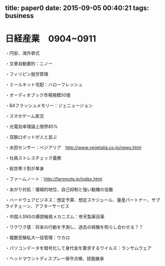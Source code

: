 title: paper0
date: 2015-09-05 00:40:21
tags: business
---

# 日経産業　0904~0911
・円安、海外挙式

・文章自動要約：ニノー

・フィリピン就労管理

・ミールキット宅配：ハローフレッシュ

・オーディオブック市場規模50億

・B4フラッシュメモリー：ジェニュージョン

・スマホゲーム実況

・光電効率理論上限界85%

・双腕ロボットが人と並ぶ

・水田センサー：ベジアリア　http://www.vegetalia.co.jp/news.html

・社員ストレスチェック義務

・総世帯３割が単身

・ファームノート：http://farmnote.jp/index.html

・あがり対処：優越的地位、自己抑制と強い動機の協働

・ハードウェアビジネス：想定予算、想定スケジュール、量産パートナー、サプライチェーン、アフターサービス

・中国人SNSの爆買触発メカニズム：参天製薬目薬

・ワクワク感：将来の行動を予測し、過去の経験を照らし合わせる？？

・複数受験私大一括管理：ウカロ

・パソコンデータを暗号化して身代金を要求するウイルス：ランサムウェア

・ヘッドマウントディスプレー保守点検、技能継承
